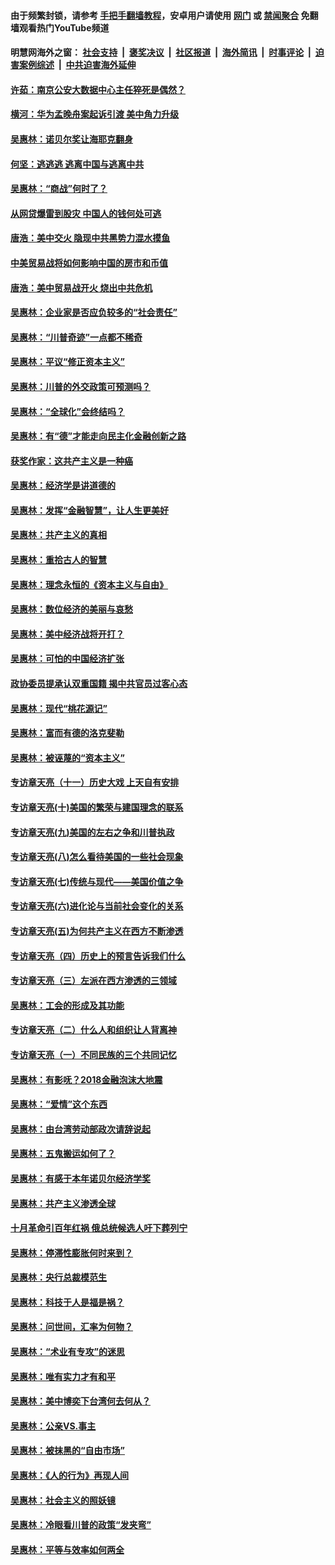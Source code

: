 #### 由于频繁封锁，请参考 [手把手翻墙教程](https://github.com/gfw-breaker/guides/wiki/)，安卓用户请使用 [网门](https://github.com/gfw-breaker/bn-android/blob/master/ogate.md?t=05252135) 或 [禁闻聚合](https://github.com/gfw-breaker/bn-android) 免翻墙观看热门YouTube频道 

#### 明慧网海外之窗：&nbsp;[社会支持](140.md?t=05252135) &nbsp;|&nbsp; [褒奖决议](282.md?t=05252135) &nbsp;|&nbsp; [社区报道](91.md?t=05252135) &nbsp;|&nbsp; [海外简讯](245.md?t=05252135) &nbsp;|&nbsp; [时事评论](251.md?t=05252135) &nbsp;|&nbsp; [迫害案例综述](328.md?t=05252135) &nbsp;|&nbsp; [中共迫害海外延伸](236.md?t=05252135) 

#### [许茹：南京公安大数据中心主任猝死是偶然？](../pages/nsc423/n11064744.md?t=05252135) 

#### [横河：华为孟晚舟案起诉引渡 美中角力升级](../pages/nsc423/n11027230.md?t=05252135) 

#### [吴惠林：诺贝尔奖让海耶克翻身](../pages/nsc423/n10890049.md?t=05252135) 

#### [何坚：逃逃逃 逃离中国与逃离中共](../pages/nsc423/n10592891.md?t=05252135) 

#### [吴惠林：“商战”何时了？](../pages/nsc423/n10573558.md?t=05252135) 

#### [从网贷爆雷到股灾 中国人的钱何处可逃](../pages/nsc423/n10572800.md?t=05252135) 

#### [唐浩：美中交火 隐现中共黑势力混水摸鱼](../pages/nsc423/n10544040.md?t=05252135) 

#### [中美贸易战将如何影响中国的房市和币值](../pages/nsc423/n10543697.md?t=05252135) 

#### [唐浩：美中贸易战开火 烧出中共危机](../pages/nsc423/n10540126.md?t=05252135) 

#### [吴惠林：企业家是否应负较多的“社会责任”](../pages/nsc423/n10535022.md?t=05252135) 

#### [吴惠林：“川普奇迹”一点都不稀奇](../pages/nsc423/n10512808.md?t=05252135) 

#### [吴惠林：平议“修正资本主义”](../pages/nsc423/n10495724.md?t=05252135) 

#### [吴惠林：川普的外交政策可预测吗？](../pages/nsc423/n10462387.md?t=05252135) 

#### [吴惠林：“全球化”会终结吗？](../pages/nsc423/n10452838.md?t=05252135) 

#### [吴惠林：有“德”才能走向民主化金融创新之路](../pages/nsc423/n10432292.md?t=05252135) 

#### [获奖作家：这共产主义是一种癌](../pages/nsc423/n10431541.md?t=05252135) 

#### [吴惠林：经济学是讲道德的](../pages/nsc423/n10398014.md?t=05252135) 

#### [吴惠林：发挥“金融智慧”，让人生更美好](../pages/nsc423/n10375019.md?t=05252135) 

#### [吴惠林：共产主义的真相](../pages/nsc423/n10351394.md?t=05252135) 

#### [吴惠林：重拾古人的智慧](../pages/nsc423/n10337691.md?t=05252135) 

#### [吴惠林：理念永恒的《资本主义与自由》](../pages/nsc423/n10316274.md?t=05252135) 

#### [吴惠林：数位经济的美丽与哀愁](../pages/nsc423/n10292946.md?t=05252135) 

#### [吴惠林：美中经济战将开打？](../pages/nsc423/n10258825.md?t=05252135) 

#### [吴惠林：可怕的中国经济扩张](../pages/nsc423/n10219147.md?t=05252135) 

#### [政协委员提承认双重国籍 揭中共官员过客心态](../pages/nsc423/n10208809.md?t=05252135) 

#### [吴惠林：现代“桃花源记”](../pages/nsc423/n10185234.md?t=05252135) 

#### [吴惠林：富而有德的洛克斐勒](../pages/nsc423/n10142264.md?t=05252135) 

#### [吴惠林：被诬蔑的“资本主义”](../pages/nsc423/n10124816.md?t=05252135) 

#### [专访章天亮（十一）历史大戏 上天自有安排](../pages/nsc423/n10094905.md?t=05252135) 

#### [专访章天亮(十)美国的繁荣与建国理念的联系](../pages/nsc423/n10094899.md?t=05252135) 

#### [专访章天亮(九)美国的左右之争和川普执政](../pages/nsc423/n10094889.md?t=05252135) 

#### [专访章天亮(八)怎么看待美国的一些社会现象](../pages/nsc423/n10094857.md?t=05252135) 

#### [专访章天亮(七)传统与现代——美国价值之争](../pages/nsc423/n10093140.md?t=05252135) 

#### [专访章天亮(六)进化论与当前社会变化的关系](../pages/nsc423/n10092036.md?t=05252135) 

#### [专访章天亮(五)为何共产主义在西方不断渗透](../pages/nsc423/n10083620.md?t=05252135) 

#### [专访章天亮（四）历史上的预言告诉我们什么](../pages/nsc423/n10083606.md?t=05252135) 

#### [专访章天亮（三）左派在西方渗透的三领域](../pages/nsc423/n10081115.md?t=05252135) 

#### [吴惠林：工会的形成及其功能](../pages/nsc423/n10080633.md?t=05252135) 

#### [专访章天亮（二）什么人和组织让人背离神](../pages/nsc423/n10076637.md?t=05252135) 

#### [专访章天亮（一）不同民族的三个共同记忆](../pages/nsc423/n10074188.md?t=05252135) 

#### [吴惠林：有影呒？2018金融泡沫大地震](../pages/nsc423/n10040534.md?t=05252135) 

#### [吴惠林：“爱情”这个东西](../pages/nsc423/n10019423.md?t=05252135) 

#### [吴惠林：由台湾劳动部政次请辞说起](../pages/nsc423/n9979679.md?t=05252135) 

#### [吴惠林：五鬼搬运如何了？](../pages/nsc423/n9925338.md?t=05252135) 

#### [吴惠林：有感于本年诺贝尔经济学奖](../pages/nsc423/n9871883.md?t=05252135) 

#### [吴惠林：共产主义渗透全球](../pages/nsc423/n9812748.md?t=05252135) 

#### [十月革命引百年红祸 俄总统候选人吁下葬列宁](../pages/nsc423/n9810182.md?t=05252135) 

#### [吴惠林：停滞性膨胀何时来到？](../pages/nsc423/n9764136.md?t=05252135) 

#### [吴惠林：央行总裁模范生](../pages/nsc423/n9728134.md?t=05252135) 

#### [吴惠林：科技于人是福是祸？](../pages/nsc423/n9672982.md?t=05252135) 

#### [吴惠林：问世间，汇率为何物？](../pages/nsc423/n9621788.md?t=05252135) 

#### [吴惠林：“术业有专攻”的迷思](../pages/nsc423/n9580363.md?t=05252135) 

#### [吴惠林：唯有实力才有和平](../pages/nsc423/n9529599.md?t=05252135) 

#### [吴惠林：美中博奕下台湾何去何从？](../pages/nsc423/n9483598.md?t=05252135) 

#### [吴惠林：公亲VS.事主](../pages/nsc423/n9425637.md?t=05252135) 

#### [吴惠林：被抹黑的“自由市场”](../pages/nsc423/n9351545.md?t=05252135) 

#### [吴惠林：《人的行为》再现人间](../pages/nsc423/n9296339.md?t=05252135) 

#### [吴惠林：社会主义的照妖镜](../pages/nsc423/n9243460.md?t=05252135) 

#### [吴惠林：冷眼看川普的政策“发夹弯”](../pages/nsc423/n9120684.md?t=05252135) 

#### [吴惠林：平等与效率如何两全](../pages/nsc423/n9075430.md?t=05252135) 

